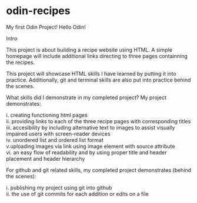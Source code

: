 # odin-recipes
My first Odin Project!
Hello Odin!

Intro

This project is about building a recipe website using HTML. A simple homepage will include additional links directing to three pages containning the recipes.


This project will showcase HTML skills I have learned by putting it into practice. Additionally, git and terminal skills are also put into practice behind the scenes. 

What skills did I demonstrate in my completed project?
My project demonstrates:

i. creating functioning html pages 
<br>ii. providing links to each of the three recipe pages with corresponding titles
<br>iii. accesibility by including alternative text to images to assist visually impaired users with screen-reader devices
<br>iv. unordered list and ordered list format
<br>v.uploading images via link using image element with source attribute
<br>vi. an easy flow of readability and by using proper title and header placement and header hierarchy

For github and git related skills, my completed project demonstrates (behind the scenes):

i. publishing my project using git into github
<br>ii. the use of git commits for each addition or edits on a file

